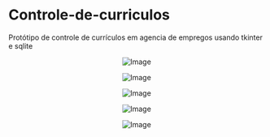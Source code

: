 # Controle-de-curriculos
Protótipo de controle de currículos  em agencia de empregos usando tkinter e sqlite

<div align="center">
  
![Image](https://github.com/user-attachments/assets/8ae39395-4c3c-4b5a-a0b1-a48bec1bb632)
</div>

<div align="center">
  
![Image](https://github.com/user-attachments/assets/b2dafc47-a48f-4e01-acf9-ca1b4810fb31)
</div>

<div align="center">
  
![Image](https://github.com/user-attachments/assets/39bd1d76-4c0a-482b-8368-7f37f2af9cae)
</div>

<div align="center">
  
![Image](https://github.com/user-attachments/assets/3571b85e-7454-4812-8eb6-61fb2e094969)
</div>

<div align="center">
  
![Image](https://github.com/user-attachments/assets/263f7faf-0016-462e-9dfb-6523f494bc7f)
</div>

